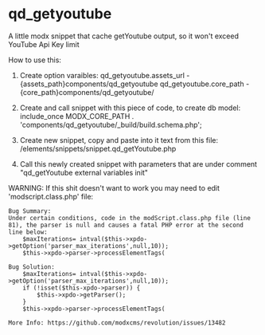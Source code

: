 # qd_getyoutube
 A little modx snippet that cache getYoutube output, so it won't exceed YouTube Api Key limit

How to use this:
1. Create option varaibles:
    qd_getyoutube.assets_url - {assets_path}components/qd_getyoutube
    qd_getyoutube.core_path - {core_path}components/qd_getyoutube/

2. Create and call snippet with this piece of code, to create db model:
    include_once MODX_CORE_PATH . 'components/qd_getyoutube/_build/build.schema.php';

3. Create new snippet, copy and paste into it text from this file: /elements/snippets/snippet.qd_getYoutube.php

4. Call this newly created snippet with parameters that are under comment "qd_getYoutube external variables init"

WARNING:
If this shit doesn't want to work you may need to edit 'modscript.class.php' file:

    Bug Summary:
    Under certain conditions, code in the modScript.class.php file (line 81), the parser is null and causes a fatal PHP error at the second line below:
        $maxIterations= intval($this->xpdo->getOption('parser_max_iterations',null,10));
        $this->xpdo->parser->processElementTags(

    Bug Solution:
        $maxIterations= intval($this->xpdo->getOption('parser_max_iterations',null,10));
        if (!isset($this-xpdo->parser)) {
            $this->xpdo->getParser();
        }
        $this->xpdo->parser->processElementTags(

    More Info: https://github.com/modxcms/revolution/issues/13482